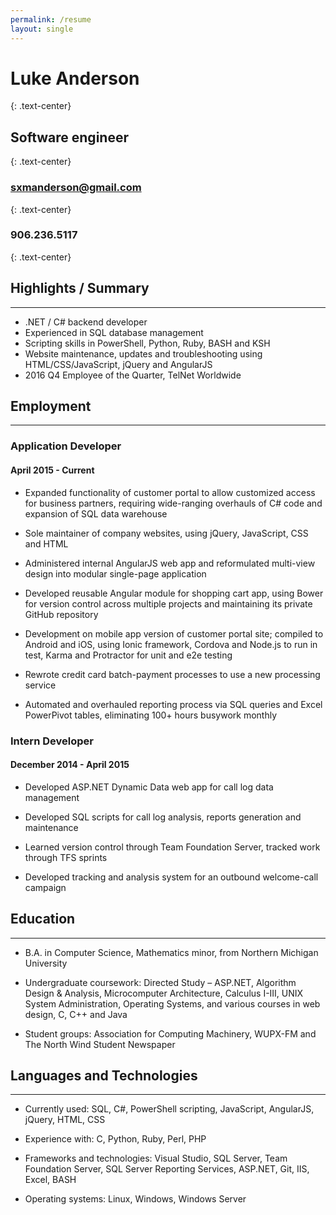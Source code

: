 ```yaml
---
permalink: /resume
layout: single
---
```


# Luke Anderson
{: .text-center}

## Software engineer
{: .text-center}

### sxmanderson@gmail.com 
{: .text-center}

### 906.236.5117
{: .text-center}


## Highlights / Summary

---

 - .NET / C# backend developer
 - Experienced in SQL database management
 - Scripting skills in PowerShell, Python, Ruby, BASH and KSH
 - Website maintenance, updates and troubleshooting using HTML/CSS/JavaScript, jQuery and AngularJS
 - 2016 Q4 Employee of the Quarter, TelNet Worldwide


## Employment

---

### Application Developer

#### April 2015 - Current


- Expanded functionality of customer portal to allow customized access for business partners, requiring wide-ranging overhauls of C# code and expansion of SQL data warehouse

- Sole maintainer of company websites, using jQuery, JavaScript, CSS and HTML

- Administered internal AngularJS web app and reformulated multi-view design into modular single-page application

- Developed reusable Angular module for shopping cart app, using Bower for version control across multiple projects and maintaining its private GitHub repository

- Development on mobile app version of customer portal site; compiled to Android and iOS, using Ionic framework, Cordova and Node.js to run in test, Karma and Protractor for unit and e2e testing

- Rewrote credit card batch-payment processes to use a new processing service

- Automated and overhauled reporting process via SQL queries and Excel PowerPivot tables, eliminating 100+ hours busywork monthly


### Intern Developer

#### December 2014 - April 2015

- Developed ASP.NET Dynamic Data web app for call log data management

- Developed SQL scripts for call log analysis, reports generation and maintenance

- Learned version control through Team Foundation Server, tracked work through TFS sprints

- Developed tracking and analysis system for an outbound welcome-call campaign


## Education

---

- B.A. in Computer Science, Mathematics minor, from Northern Michigan University

- Undergraduate coursework: Directed Study – ASP.NET, Algorithm Design & Analysis, Microcomputer Architecture, Calculus I-III, UNIX System Administration, Operating Systems, and various courses in web design, C, C++ and Java

- Student groups: Association for Computing Machinery, WUPX-FM and The North Wind Student Newspaper


## Languages and Technologies

---

- Currently used:  SQL, C#, PowerShell scripting, JavaScript, AngularJS, jQuery, HTML, CSS

- Experience with:  C, Python, Ruby, Perl, PHP

- Frameworks and technologies:  Visual Studio, SQL Server, Team Foundation Server, SQL Server Reporting Services, ASP.NET, Git, IIS, Excel, BASH

- Operating systems:  Linux, Windows, Windows Server